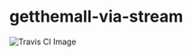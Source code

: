 # getthemall-via-stream
![Travis CI Image](https://travis-ci.org/ahio/getthemall-via-stream.svg?branch=master)